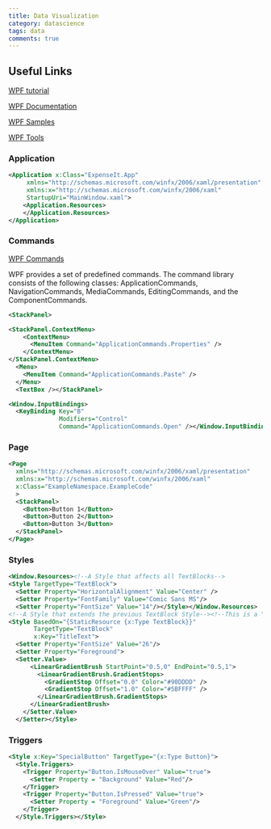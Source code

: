 ```yaml
---
title: Data Visualization
category: datascience
tags: data
comments: true
---
```


## Useful Links

[WPF tutorial](http://wpftutorial.net/)

[WPF Documentation](http://msdn.microsoft.com/en-us/library/vstudio/ms754130.aspx)

[WPF Samples](https://github.com/Microsoft/WPF-Samples)

[WPF Tools](http://www.codeproject.com/Articles/22126/Mole-For-Visual-Studio-Visualizer-For-All-Project)

### Application

```xml
<Application x:Class="ExpenseIt.App"
     xmlns="http://schemas.microsoft.com/winfx/2006/xaml/presentation"
     xmlns:x="http://schemas.microsoft.com/winfx/2006/xaml"
     StartupUri="MainWindow.xaml">
    <Application.Resources>
    </Application.Resources>
</Application>
```

### Commands

[WPF Commands](http://msdn.microsoft.com/en-us/library/ms752308(v=vs.110).aspx)

WPF provides a set of predefined commands. The command library consists of the following classes: ApplicationCommands, NavigationCommands, MediaCommands, EditingCommands, and the ComponentCommands.

```xml
<StackPanel>

<StackPanel.ContextMenu>
    <ContextMenu>
      <MenuItem Command="ApplicationCommands.Properties" />
    </ContextMenu>
</StackPanel.ContextMenu>
  <Menu>
    <MenuItem Command="ApplicationCommands.Paste" />
  </Menu>
  <TextBox /></StackPanel>

<Window.InputBindings>
  <KeyBinding Key="B"
              Modifiers="Control" 
              Command="ApplicationCommands.Open" /></Window.InputBindings>
```

### Page

```xml
<Page
  xmlns="http://schemas.microsoft.com/winfx/2006/xaml/presentation"
  xmlns:x="http://schemas.microsoft.com/winfx/2006/xaml"
  x:Class="ExampleNamespace.ExampleCode"
  >
  <StackPanel>
    <Button>Button 1</Button>
    <Button>Button 2</Button>
    <Button>Button 3</Button>
  </StackPanel>
</Page>
```

### Styles

```xml
<Window.Resources><!--A Style that affects all TextBlocks-->
<Style TargetType="TextBlock">
  <Setter Property="HorizontalAlignment" Value="Center" />
  <Setter Property="FontFamily" Value="Comic Sans MS"/>
  <Setter Property="FontSize" Value="14"/></Style></Window.Resources>
<!--A Style that extends the previous TextBlock Style--><!--This is a "named style" with an x:Key of TitleText-->
<Style BasedOn="{StaticResource {x:Type TextBlock}}"
       TargetType="TextBlock"
       x:Key="TitleText">
  <Setter Property="FontSize" Value="26"/>
  <Setter Property="Foreground">
  <Setter.Value>
      <LinearGradientBrush StartPoint="0.5,0" EndPoint="0.5,1">
        <LinearGradientBrush.GradientStops>
          <GradientStop Offset="0.0" Color="#90DDDD" />
          <GradientStop Offset="1.0" Color="#5BFFFF" />
        </LinearGradientBrush.GradientStops>
      </LinearGradientBrush>
    </Setter.Value>
  </Setter></Style>
```
  
### Triggers

```xml
<Style x:Key="SpecialButton" TargetType="{x:Type Button}">
  <Style.Triggers>
    <Trigger Property="Button.IsMouseOver" Value="true">
      <Setter Property = "Background" Value="Red"/>
    </Trigger>
    <Trigger Property="Button.IsPressed" Value="true">
      <Setter Property = "Foreground" Value="Green"/>
    </Trigger>
  </Style.Triggers></Style>
```

